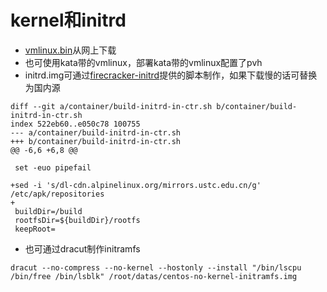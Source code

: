 # kernel和initrd
+ [vmlinux.bin](https://s3.amazonaws.com/spec.ccfc.min/img/quickstart_guide/x86_64/kernels/vmlinux.bin)从网上下载
+ 也可使用kata带的vmlinux，部署kata带的vmlinux配置了pvh
+ initrd.img可通过[firecracker-initrd](https://github.com/marcov/firecracker-initrd.git)提供的脚本制作，如果下载慢的话可替换为国内源
```
diff --git a/container/build-initrd-in-ctr.sh b/container/build-initrd-in-ctr.sh
index 522eb60..e050c78 100755
--- a/container/build-initrd-in-ctr.sh
+++ b/container/build-initrd-in-ctr.sh
@@ -6,6 +6,8 @@

 set -euo pipefail

+sed -i 's/dl-cdn.alpinelinux.org/mirrors.ustc.edu.cn/g' /etc/apk/repositories
+
 buildDir=/build
 rootfsDir=${buildDir}/rootfs
 keepRoot=
```
+ 也可通过dracut制作initramfs
```
dracut --no-compress --no-kernel --hostonly --install "/bin/lscpu /bin/free /bin/lsblk" /root/datas/centos-no-kernel-initramfs.img
```
